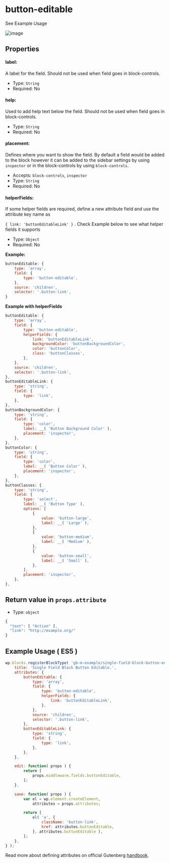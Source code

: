 # button-editable

See Example Usage

![image](https://user-images.githubusercontent.com/6297436/39367532-9f094584-4a54-11e8-8531-6825cb642d00.png)



## Properties

#### label:

A label for the field. Should not be used when field goes in block-controls.

- Type: `String`
- Required: No

#### help:

Used to add help text below the field. Should not be used when field goes in block-controls.

- Type: `String`
- Required: No

#### placement:

Defines where you want to show the field. By default a field would be added to the block however it can be added to the sidebar settings by using `inspector` or in the block-controls by using `block-controls`.

- Accepts: `block-controls`, `inspector`
- Type: `String`
- Required: No

#### helperFields:

If some helper fields are required, define a new attribute field and use the attribute key name as 

`{ link: 'buttonEditableLink' }` . Check Example below to see what helper fields it supports

- Type: `Object`
- Required: No

**Example:**

```js
buttonEditable: {
	type: 'array',
	field: {
		type: 'button-editable',
	},
	source: 'children',
	selector: '.button-link',
}
```

**Example with helperFields**
```js
buttonEditable: {
	type: 'array',
	field: {
		type: 'button-editable',
		helperFields: {
			link: 'buttonEditableLink',
			backgroundColor: 'buttonBackgroundColor',
			color: 'buttonColor',
			class: 'buttonClasses',
		},
	},
	source: 'children',
	selector: '.button-link',
},
buttonEditableLink: {
	type: 'string',
	field: {
		type: 'link',
	},
},
buttonBackgroundColor: {
	type: 'string',
	field: {
		type: 'color',
		label: __( 'Button Background Color' ),
		placement: 'inspector',
	},
},
buttonColor: {
	type: 'string',
	field: {
		type: 'color',
		label: __( 'Button Color' ),
		placement: 'inspector',
	},
},
buttonClasses: {
	type: 'string',
	field: {
		type: 'select',
		label: __( 'Button Type' ),
		options: [
			{
				value: 'button-large',
				label: __( 'Large' ),
			},
			{
				value: 'button-medium',
				label: __( 'Medium' ),
			},
			{
				value: 'button-small',
				label: __( 'Small' ),
			},
		],
		placement: 'inspector',
	},
},
```




## Return value in `props.attribute`

- Type: `object`

```javascript
{
  "text": [ "Action" ],
  "link": "http://example.org/"
}
```



## Example Usage ( ES5 )

```js
wp.blocks.registerBlockType( 'gb-m-example/single-field-block-button-editable', {
	title: 'Single Field Block Button Editable.',
	attributes: {
		buttonEditable: {
			type: 'array',
			field: {
				type: 'button-editable',
				helperFields: {
					link: 'buttonEditableLink',
				},
			},
			source: 'children',
			selector: '.button-link',
		},
		buttonEditableLink: {
			type: 'string',
			field: {
				type: 'link',
			},
		},
	},

	edit: function( props ) {
		return [
			props.middleware.fields.buttonEditable,
		];
	},

	save: function( props ) {
		var el = wp.element.createElement,
			attributes = props.attributes;

		return [
			el( 'a', {
				className: 'button-link',
				href: attributes.buttonEditable,
			}, attributes.buttonEditable ),
		];
	},
} );
```

Read more about defining attributes on official Gutenberg [handbook](https://wordpress.org/gutenberg/handbook/block-api/attributes/).
